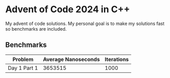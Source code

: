 # Advent of Code 2024 in C++

My advent of code solutions. My personal goal is to make my solutions fast so benchmarks are included.

## Benchmarks

| Problem      | Average Nanoseconds | Iterations |
|--------------|---------------------|------------|
| Day 1 Part 1 | 3653515             | 1000       |
